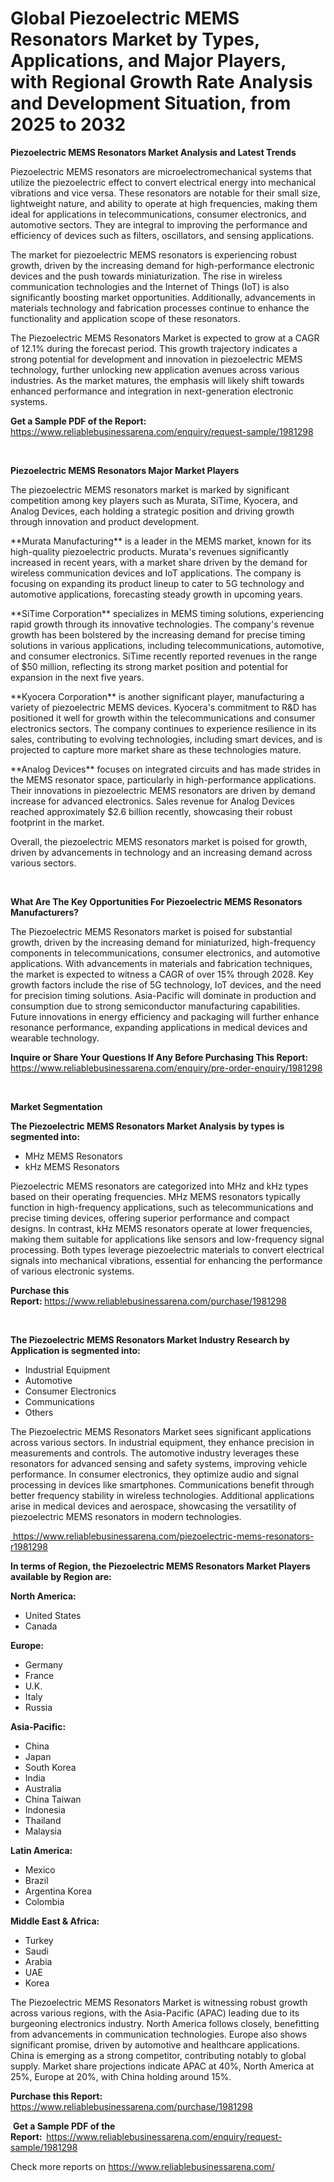 <p><h1>Global Piezoelectric MEMS Resonators Market by Types, Applications, and Major Players, with Regional Growth Rate Analysis and Development Situation, from 2025 to 2032</h1></p><p><strong>Piezoelectric MEMS Resonators Market Analysis and Latest Trends</strong></p>
<p><p>Piezoelectric MEMS resonators are microelectromechanical systems that utilize the piezoelectric effect to convert electrical energy into mechanical vibrations and vice versa. These resonators are notable for their small size, lightweight nature, and ability to operate at high frequencies, making them ideal for applications in telecommunications, consumer electronics, and automotive sectors. They are integral to improving the performance and efficiency of devices such as filters, oscillators, and sensing applications.</p><p>The market for piezoelectric MEMS resonators is experiencing robust growth, driven by the increasing demand for high-performance electronic devices and the push towards miniaturization. The rise in wireless communication technologies and the Internet of Things (IoT) is also significantly boosting market opportunities. Additionally, advancements in materials technology and fabrication processes continue to enhance the functionality and application scope of these resonators.</p><p>The Piezoelectric MEMS Resonators Market is expected to grow at a CAGR of 12.1% during the forecast period. This growth trajectory indicates a strong potential for development and innovation in piezoelectric MEMS technology, further unlocking new application avenues across various industries. As the market matures, the emphasis will likely shift towards enhanced performance and integration in next-generation electronic systems.</p></p>
<p><strong>Get a Sample PDF of the Report:&nbsp;</strong> <a href="https://www.reliablebusinessarena.com/enquiry/request-sample/1981298?utm_campaign=2335&utm_medium=2&utm_source=Github&utm_content=ia&utm_term=11022025&utm_id=piezoelectric-mems-resonators">https://www.reliablebusinessarena.com/enquiry/request-sample/1981298</a></p>
<p>&nbsp;</p>
<p><strong>Piezoelectric MEMS Resonators Major Market Players</strong></p>
<p><p>The piezoelectric MEMS resonators market is marked by significant competition among key players such as Murata, SiTime, Kyocera, and Analog Devices, each holding a strategic position and driving growth through innovation and product development.</p><p>**Murata Manufacturing** is a leader in the MEMS market, known for its high-quality piezoelectric products. Murata's revenues significantly increased in recent years, with a market share driven by the demand for wireless communication devices and IoT applications. The company is focusing on expanding its product lineup to cater to 5G technology and automotive applications, forecasting steady growth in upcoming years.</p><p>**SiTime Corporation** specializes in MEMS timing solutions, experiencing rapid growth through its innovative technologies. The company's revenue growth has been bolstered by the increasing demand for precise timing solutions in various applications, including telecommunications, automotive, and consumer electronics. SiTime recently reported revenues in the range of $50 million, reflecting its strong market position and potential for expansion in the next five years.</p><p>**Kyocera Corporation** is another significant player, manufacturing a variety of piezoelectric MEMS devices. Kyocera's commitment to R&D has positioned it well for growth within the telecommunications and consumer electronics sectors. The company continues to experience resilience in its sales, contributing to evolving technologies, including smart devices, and is projected to capture more market share as these technologies mature.</p><p>**Analog Devices** focuses on integrated circuits and has made strides in the MEMS resonator space, particularly in high-performance applications. Their innovations in piezoelectric MEMS resonators are driven by demand increase for advanced electronics. Sales revenue for Analog Devices reached approximately $2.6 billion recently, showcasing their robust footprint in the market.</p><p>Overall, the piezoelectric MEMS resonators market is poised for growth, driven by advancements in technology and an increasing demand across various sectors.</p></p>
<p>&nbsp;</p>
<p><strong>What Are The Key Opportunities For Piezoelectric MEMS Resonators Manufacturers?</strong></p>
<p><p>The Piezoelectric MEMS Resonators market is poised for substantial growth, driven by the increasing demand for miniaturized, high-frequency components in telecommunications, consumer electronics, and automotive applications. With advancements in materials and fabrication techniques, the market is expected to witness a CAGR of over 15% through 2028. Key growth factors include the rise of 5G technology, IoT devices, and the need for precision timing solutions. Asia-Pacific will dominate in production and consumption due to strong semiconductor manufacturing capabilities. Future innovations in energy efficiency and packaging will further enhance resonance performance, expanding applications in medical devices and wearable technology.</p></p>
<p><strong>Inquire or Share Your Questions If Any Before Purchasing This Report:</strong> <a href="https://www.reliablebusinessarena.com/enquiry/pre-order-enquiry/1981298?utm_campaign=2335&utm_medium=2&utm_source=Github&utm_content=ia&utm_term=11022025&utm_id=piezoelectric-mems-resonators">https://www.reliablebusinessarena.com/enquiry/pre-order-enquiry/1981298</a></p>
<p>&nbsp;</p>
<p><strong>Market Segmentation</strong></p>
<p><strong>The Piezoelectric MEMS Resonators Market Analysis by types is segmented into:</strong></p>
<p><ul><li>MHz MEMS Resonators</li><li>kHz MEMS Resonators</li></ul></p>
<p><p>Piezoelectric MEMS resonators are categorized into MHz and kHz types based on their operating frequencies. MHz MEMS resonators typically function in high-frequency applications, such as telecommunications and precise timing devices, offering superior performance and compact designs. In contrast, kHz MEMS resonators operate at lower frequencies, making them suitable for applications like sensors and low-frequency signal processing. Both types leverage piezoelectric materials to convert electrical signals into mechanical vibrations, essential for enhancing the performance of various electronic systems.</p></p>
<p><strong>Purchase this Report:&nbsp;</strong><a href="https://www.reliablebusinessarena.com/purchase/1981298?utm_campaign=2335&utm_medium=2&utm_source=Github&utm_content=ia&utm_term=11022025&utm_id=piezoelectric-mems-resonators">https://www.reliablebusinessarena.com/purchase/1981298</a></p>
<p>&nbsp;</p>
<p><strong>The Piezoelectric MEMS Resonators Market Industry Research by Application is segmented into:</strong></p>
<p><ul><li>Industrial Equipment</li><li>Automotive</li><li>Consumer Electronics</li><li>Communications</li><li>Others</li></ul></p>
<p><p>The Piezoelectric MEMS Resonators Market sees significant applications across various sectors. In industrial equipment, they enhance precision in measurements and controls. The automotive industry leverages these resonators for advanced sensing and safety systems, improving vehicle performance. In consumer electronics, they optimize audio and signal processing in devices like smartphones. Communications benefit through better frequency stability in wireless technologies. Additional applications arise in medical devices and aerospace, showcasing the versatility of piezoelectric MEMS resonators in modern technologies.</p></p>
<p><a href="https://www.reliablebusinessarena.com/piezoelectric-mems-resonators-r1981298?utm_campaign=2335&utm_medium=2&utm_source=Github&utm_content=ia&utm_term=11022025&utm_id=piezoelectric-mems-resonators">&nbsp;https://www.reliablebusinessarena.com/piezoelectric-mems-resonators-r1981298</a></p>
<p><strong>In terms of Region, the Piezoelectric MEMS Resonators Market Players available by Region are:</strong></p>
<p>
    <p> <strong> North America: </strong>
        <ul>
            <li>United States</li>
            <li>Canada</li>
        </ul>
        </p> 
    <p> <strong> Europe: </strong>
        <ul>
            <li>Germany</li>
            <li>France</li>
            <li>U.K.</li>
            <li>Italy</li>
            <li>Russia</li>
        </ul>
        </p> 
    <p> <strong> Asia-Pacific: </strong>
        <ul>
            <li>China</li>
            <li>Japan</li>
            <li>South Korea</li>
            <li>India</li>
            <li>Australia</li>
            <li>China Taiwan</li>
            <li>Indonesia</li>
            <li>Thailand</li>
            <li>Malaysia</li>
        </ul>
        </p> 
    <p> <strong> Latin America: </strong>
        <ul>
            <li>Mexico</li>
            <li>Brazil</li>
            <li>Argentina Korea</li>
            <li>Colombia</li>
        </ul>
        </p> 
    <p> <strong> Middle East & Africa: </strong>
        <ul>
            <li>Turkey</li>
            <li>Saudi</li>
            <li>Arabia</li>
            <li>UAE</li>
            <li>Korea</li>
        </ul>
    </p>
    </p>
<p><p>The Piezoelectric MEMS Resonators Market is witnessing robust growth across various regions, with the Asia-Pacific (APAC) leading due to its burgeoning electronics industry. North America follows closely, benefitting from advancements in communication technologies. Europe also shows significant promise, driven by automotive and healthcare applications. China is emerging as a strong competitor, contributing notably to global supply. Market share projections indicate APAC at 40%, North America at 25%, Europe at 20%, with China holding around 15%.</p></p>
<p><strong>Purchase this Report: </strong><a href="https://www.reliablebusinessarena.com/purchase/1981298?utm_campaign=2335&utm_medium=2&utm_source=Github&utm_content=ia&utm_term=11022025&utm_id=piezoelectric-mems-resonators">https://www.reliablebusinessarena.com/purchase/1981298</a></p>
<p>&nbsp;<strong>Get a Sample PDF of the Report:&nbsp;&nbsp;</strong><a href="https://www.reliablebusinessarena.com/enquiry/request-sample/1981298?utm_campaign=2335&utm_medium=2&utm_source=Github&utm_content=ia&utm_term=11022025&utm_id=piezoelectric-mems-resonators">https://www.reliablebusinessarena.com/enquiry/request-sample/1981298</a></p>
<p><strong></strong></p>
<p>Check more reports on <a href="https://www.reliablebusinessarena.com/?utm_campaign=2335&utm_medium=2&utm_source=Github&utm_content=ia&utm_term=11022025&utm_id=piezoelectric-mems-resonators">https://www.reliablebusinessarena.com/</a></p>